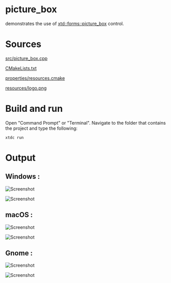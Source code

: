 # picture_box

demonstrates the use of [xtd::forms::picture_box](../../../src/xtd_forms/include/xtd/forms/picture_box.hpp) control.

# Sources

[src/picture_box.cpp](src/picture_box.cpp)

[CMakeLists.txt](CMakeLists.txt)

[properties/resources.cmake](properties/resources.cmake)

[resources/logo.png](resources/logo.png)

# Build and run

Open "Command Prompt" or "Terminal". Navigate to the folder that contains the project and type the following:

```shell
xtdc run
```

# Output

## Windows :

![Screenshot](../../../docs/pictures/examples/picture_box_w.png)

![Screenshot](../../../docs/pictures/examples/picture_box_wd.png)

## macOS :

![Screenshot](../../../docs/pictures/examples/picture_box_m.png)

![Screenshot](../../../docs/pictures/examples/picture_box_md.png)

## Gnome :

![Screenshot](../../../docs/pictures/examples/picture_box_g.png)

![Screenshot](../../../docs/pictures/examples/picture_box_gd.png)
